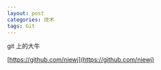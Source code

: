 ```yaml
---
layout: post
categories: 技术
tags: Git   
---
```


git 上的大牛

[https://github.com/niewj](https://github.com/niewj)
